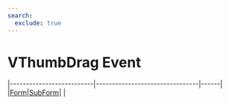 ```yaml
---
search:
  exclude: true
---
```


<h1 class="heading"><span class="name">VThumbDrag Event</span></h1>

|--------------------------|--------------------------------|------|
|[Form](../objects/form.md)|[SubForm](../objects/subform.md)|&nbsp;|

